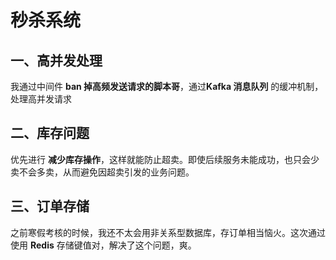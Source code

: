 # 秒杀系统

## 一、高并发处理
我通过中间件 **ban 掉高频发送请求的脚本哥**，通过**Kafka 消息队列** 的缓冲机制，处理高并发请求


## 二、库存问题
优先进行 **减少库存操作**，这样就能防止超卖。即使后续服务未能成功，也只会少卖不会多卖，从而避免因超卖引发的业务问题。

## 三、订单存储
之前寒假考核的时候，我还不太会用非关系型数据库，存订单相当恼火。这次通过使用 **Redis** 存储键值对，解决了这个问题，爽。
